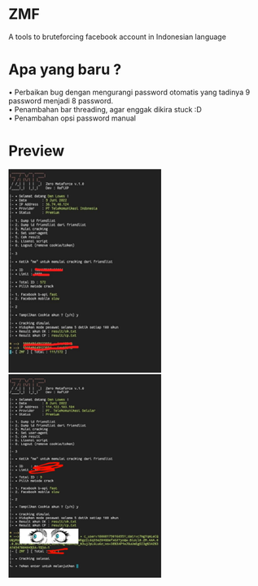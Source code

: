 # ZMF
A tools to bruteforcing facebook account in Indonesian language

# Apa yang baru ?
• Perbaikan bug dengan mengurangi password otomatis yang tadinya 9 password menjadi 8 password.<br>
• Penambahan bar threading, agar enggak dikira stuck :D<br>
• Penambahan opsi password manual

# Preview
<img src="ss1.jpg" width="300" height="400"><br>
<img src="ss2.jpg" width="300" height="400"><br>
